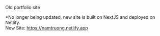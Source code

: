 Old portfolio site

*No longer being updated, new site is built on NextJS and deployed on Netlify.  
New Site: https://namtruong.netlify.app
